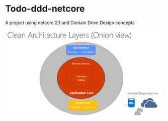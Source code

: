 # Todo-ddd-netcore
A project using netcore 2.1 and Domain Drive Design concepts

![Alt text](image-archteture.png?raw=true "Archtecture")
